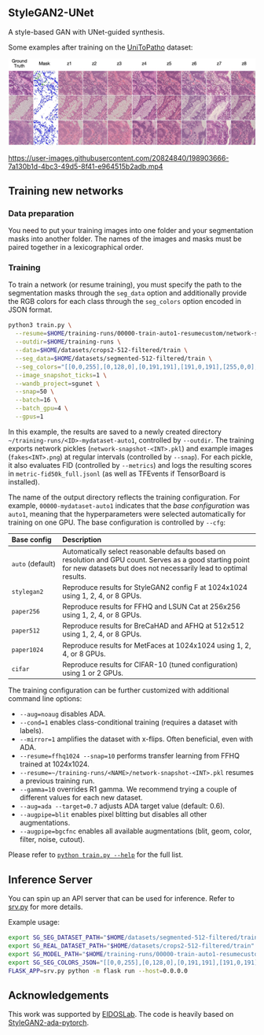 ## StyleGAN2-UNet
A style-based GAN with UNet-guided synthesis.

Some examples after training on the [UniToPatho](https://github.com/EIDOSLAB/UNITOPATHO) dataset:

![multi-style-generation](./docs/multi-style-generation.jpg)

https://user-images.githubusercontent.com/20824840/198903666-7a130b1d-4bc3-49d5-8f41-e964515b2adb.mp4

## Training new networks
### Data preparation
You need to put your training images into one folder and your segmentation masks into another folder. The names of the images and masks must be paired together in a lexicographical order.

### Training
To train a network (or resume training), you must specify the path to the segmentation masks through the `seg_data` option and additionally provide the RGB colors for each class through the `seg_colors` option encoded in JSON format.

```bash
python3 train.py \
  --resume=$HOME/training-runs/00000-train-auto1-resumecustom/network-snapshot-001000.pkl \
  --outdir=$HOME/training-runs \
  --data=$HOME/datasets/crops2-512-filtered/train \
  --seg_data=$HOME/datasets/segmented-512-filtered/train \
  --seg_colors="[[0,0,255],[0,128,0],[0,191,191],[191,0,191],[255,0,0],[255,255,255]]" \
  --image_snapshot_ticks=1 \
  --wandb_project=sgunet \
  --snap=50 \
  --batch=16 \
  --batch_gpu=4 \
  --gpus=1
```

In this example, the results are saved to a newly created directory `~/training-runs/<ID>-mydataset-auto1`, controlled by `--outdir`. The training exports network pickles (`network-snapshot-<INT>.pkl`) and example images (`fakes<INT>.png`) at regular intervals (controlled by `--snap`). For each pickle, it also evaluates FID (controlled by `--metrics`) and logs the resulting scores in `metric-fid50k_full.jsonl` (as well as TFEvents if TensorBoard is installed).

The name of the output directory reflects the training configuration. For example, `00000-mydataset-auto1` indicates that the *base configuration* was `auto1`, meaning that the hyperparameters were selected automatically for training on one GPU. The base configuration is controlled by `--cfg`:

| Base config           | Description
| :-------------------- | :----------
| `auto`&nbsp;(default) | Automatically select reasonable defaults based on resolution and GPU count. Serves as a good starting point for new datasets but does not necessarily lead to optimal results.
| `stylegan2`           | Reproduce results for StyleGAN2 config F at 1024x1024 using 1, 2, 4, or 8 GPUs.
| `paper256`            | Reproduce results for FFHQ and LSUN Cat at 256x256 using 1, 2, 4, or 8 GPUs.
| `paper512`            | Reproduce results for BreCaHAD and AFHQ at 512x512 using 1, 2, 4, or 8 GPUs.
| `paper1024`           | Reproduce results for MetFaces at 1024x1024 using 1, 2, 4, or 8 GPUs.
| `cifar`               | Reproduce results for CIFAR-10 (tuned configuration) using 1 or 2 GPUs.

The training configuration can be further customized with additional command line options:

* `--aug=noaug` disables ADA.
* `--cond=1` enables class-conditional training (requires a dataset with labels).
* `--mirror=1` amplifies the dataset with x-flips. Often beneficial, even with ADA.
* `--resume=ffhq1024 --snap=10` performs transfer learning from FFHQ trained at 1024x1024.
* `--resume=~/training-runs/<NAME>/network-snapshot-<INT>.pkl` resumes a previous training run.
* `--gamma=10` overrides R1 gamma. We recommend trying a couple of different values for each new dataset.
* `--aug=ada --target=0.7` adjusts ADA target value (default: 0.6).
* `--augpipe=blit` enables pixel blitting but disables all other augmentations.
* `--augpipe=bgcfnc` enables all available augmentations (blit, geom, color, filter, noise, cutout).

Please refer to [`python train.py --help`](./docs/train-help.txt) for the full list.

## Inference Server
You can spin up an API server that can be used for inference. Refer to [srv.py](./srv.py) for more details.

Example usage:
```bash
export SG_SEG_DATASET_PATH="$HOME/datasets/segmented-512-filtered/train"
export SG_REAL_DATASET_PATH="$HOME/datasets/crops2-512-filtered/train"
export SG_MODEL_PATH="$HOME/training-runs/00000-train-auto1-resumecustom/network-snapshot-001000.pkl"
export SG_SEG_COLORS_JSON="[[0,0,255],[0,128,0],[0,191,191],[191,0,191],[255,0,0],[255,255,255]]"
FLASK_APP=srv.py python -m flask run --host=0.0.0.0
```

## Acknowledgements

This work was supported by [EIDOSLab](https://github.com/EIDOSlab). The code is heavily based on [StyleGAN2-ada-pytorch](https://github.com/NVlabs/stylegan2-ada-pytorch).
